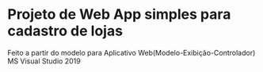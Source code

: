 # **Projeto de Web App simples para cadastro de lojas**

Feito a partir do modelo para Aplicativo Web(Modelo-Exibição-Controlador) MS Visual Studio 2019
